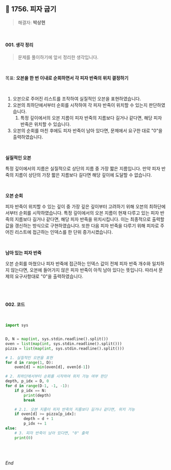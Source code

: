 ## 📌 1756. 피자 굽기

> 해결자: **박상현**

<br />

#### 001. 생각 정리

> 문제를 풀이하기에 앞서 정리한 생각입니다.

<br />

목표: **오븐을 한 번 이내로 순회하면서 각 피자 반죽의 위치 결정하기**

<br />

1. 오븐으로 주어진 리스트를 조작하여 실질적인 오븐을 표현하였습니다.
1. 오븐의 최하단에서부터 순회를 시작하여 각 피자 반죽이 위치할 수 있는지 판단하였습니다.
   1. 특정 깊이에서의 오븐 지름이 피자 반죽의 지름보다 길거나 같다면, 해당 피자 반죽은 위치할 수 있습니다.
1. 오븐의 순회를 마친 후에도 피자 반죽이 남아 있다면, 문제에서 요구한 대로 "0"을 출력하였습니다.

<br />

**실질적인 오븐**

특정 깊이에서의 지름은 실질적으로 상단의 지름 중 가장 짧은 지름입니다. 만약 피자 반죽의 지름이 상단의 가장 짧은 지름보다 길다면 해당 깊이에 도달할 수 없습니다.

<br />

**오븐 순회**

피자 반죽이 위치할 수 있는 깊이 중 가장 깊은 깊이부터 고려하기 위해 오븐의 최하단에서부터 순회를 시작하였습니다. 특정 깊이에서의 오븐 지름이 현재 다루고 있는 피자 반죽의 지름보다 길거나 같다면, 해당 피자 반죽을 위치시킵니다. 이는 최종적으로 출력할 값을 갱신하는 방식으로 구현하였습니다. 또한 다음 피자 반죽을 다루기 위해 피자로 주어진 리스트에 접근하는 인덱스를 한 단위 증가시켰습니다.

<br />

**남아 있는 피자 반죽**

오븐 순회를 마쳤으나 피자 반죽에 접근하는 인덱스 값이 전체 피자 반죽 개수와 일치하지 않는다면, 오븐에 들어가지 않은 피자 반죽이 아직 남아 있다는 뜻입니다. 따라서 문제의 요구사항대로 "0"을 출력하였습니다.

<br />

<br />

#### 002. 코드

<br />

```python
import sys


D, N = map(int, sys.stdin.readline().split())
oven = list(map(int, sys.stdin.readline().split()))
pizza = list(map(int, sys.stdin.readline().split()))

# 1. 실질적인 오븐을 표현
for d in range(1, D):
    oven[d] = min(oven[d], oven[d-1])

# 2. 최하단에서부터 순회를 시작하여 위치 가능 여부 판단
depth, p_idx = D, 0
for d in range(D-1, -1, -1):
    if p_idx == N:
        print(depth)
        break

    # 2.1. 오븐 지름이 피자 반죽의 지름보다 길거나 같다면, 위치 가능
    if oven[d] >= pizza[p_idx]:
        depth = d + 1
        p_idx += 1
else:
    # 3. 피자 반죽이 남아 있다면, "0" 출력
    print(0)
```

<br />

<br />

*End*